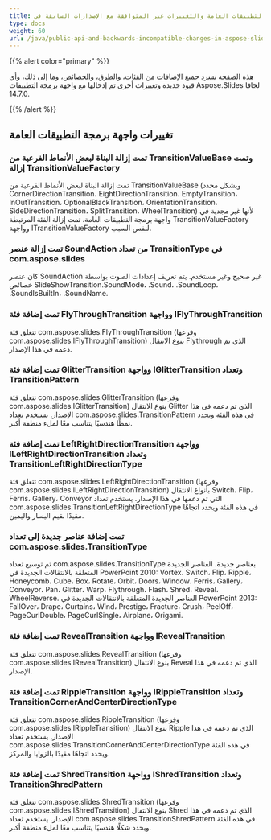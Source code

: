 ```yaml
---
title: واجهة برمجة التطبيقات العامة والتغييرات غير المتوافقة مع الإصدارات السابقة في Aspose.Slides لجافا 14.7.0
type: docs
weight: 60
url: /java/public-api-and-backwards-incompatible-changes-in-aspose-slides-for-java-14-7-0/
---
```


{{% alert color="primary" %}} 

هذه الصفحة تسرد جميع [الإضافات](/slides/java/public-api-and-backwards-incompatible-changes-in-aspose-slides-for-java-14-7-0/) من الفئات، والطرق، والخصائص، وما إلى ذلك، وأي قيود جديدة وتغييرات أخرى تم إدخالها مع واجهة برمجة التطبيقات Aspose.Slides لجافا 14.7.0.

{{% /alert %}} 
## **تغييرات واجهة برمجة التطبيقات العامة**
### **تمت إزالة البناة لبعض الأنماط الفرعية من TransitionValueBase وتمت إزالة TransitionValueFactory**
تمت إزالة البناة لبعض الأنماط الفرعية من TransitionValueBase (وبشكل محدد CornerDirectionTransition، EightDirectionTransition، EmptyTransition، InOutTransition، OptionalBlackTransition، OrientationTransition، SideDirectionTransition، SplitTransition، WheelTransition) لأنها غير مجدية في واجهة برمجة التطبيقات العامة. تمت إزالة الفئة المرتبطة TransitionValueFactory وواجهة ITransitionValueFactory لنفس السبب.
### **تمت إزالة عنصر SoundAction من تعداد TransitionType في com.aspose.slides**
كان عنصر SoundAction غير صحيح وغير مستخدم. يتم تعريف إعدادات الصوت بواسطة خصائص SlideShowTransition.SoundMode، .Sound، .SoundLoop، .SoundIsBuiltIn، .SoundName.
### **تمت إضافة فئة FlyThroughTransition وواجهة IFlyThroughTransition**
تتعلق فئة com.aspose.slides.FlyThroughTransition (وفرعها com.aspose.slides.IFlyThroughTransition) بنوع الانتقال Flythrough الذي تم دعمه في هذا الإصدار.
### **تمت إضافة فئة GlitterTransition وواجهة IGlitterTransition وتعداد TransitionPattern**
تتعلق فئة com.aspose.slides.GlitterTransition (وفرعها com.aspose.slides.IGlitterTransition) بنوع الانتقال Glitter الذي تم دعمه في هذا الإصدار. يستخدم تعداد com.aspose.slides.TransitionPattern في هذه الفئة ويحدد نمطًا هندسيًا يتناسب معًا لملء منطقة أكبر.
### **تمت إضافة فئة LeftRightDirectionTransition وواجهة ILeftRightDirectionTransition وتعداد TransitionLeftRightDirectionType**
تتعلق فئة com.aspose.slides.LeftRightDirectionTransition (وفرعها com.aspose.slides.ILeftRightDirectionTransition) بأنواع الانتقال Switch، Flip، Ferris، Gallery، Conveyor التي تم دعمها في هذا الإصدار. يستخدم تعداد com.aspose.slides.TransitionLeftRightDirectionType في هذه الفئة ويحدد اتجاهًا مقيدًا بقيم اليسار واليمين.
### **تمت إضافة عناصر جديدة إلى تعداد com.aspose.slides.TransitionType**
تم توسيع تعداد com.aspose.slides.TransitionType بعناصر جديدة. 
العناصر الجديدة المتعلقة بالانتقالات الجديدة في PowerPoint 2010: Vortex، Switch، Flip، Ripple، Honeycomb، Cube، Box، Rotate، Orbit، Doors، Window، Ferris، Gallery، Conveyor، Pan، Glitter، Warp، Flythrough، Flash، Shred، Reveal، WheelReverse.
العناصر الجديدة المتعلقة بالانتقالات الجديدة في PowerPoint 2013: FallOver، Drape، Curtains، Wind، Prestige، Fracture، Crush، PeelOff، PageCurlDouble، PageCurlSingle، Airplane، Origami.
### **تمت إضافة فئة RevealTransition وواجهة IRevealTransition**
تتعلق فئة com.aspose.slides.RevealTransition (وفرعها com.aspose.slides.IRevealTransition) بنوع الانتقال Reveal الذي تم دعمه في هذا الإصدار.
### **تمت إضافة فئة RippleTransition وواجهة IRippleTransition وتعداد TransitionCornerAndCenterDirectionType**
تتعلق فئة com.aspose.slides.RippleTransition (وفرعها com.aspose.slides.IRippleTransition) بنوع الانتقال Ripple الذي تم دعمه في هذا الإصدار. يستخدم تعداد com.aspose.slides.TransitionCornerAndCenterDirectionType في هذه الفئة ويحدد اتجاهًا مقيدًا بالزوايا والمركز.
### **تمت إضافة فئة ShredTransition وواجهة IShredTransition وتعداد TransitionShredPattern**
تتعلق فئة com.aspose.slides.ShredTransition (وفرعها com.aspose.slides.IShredTransition) بنوع الانتقال Shred الذي تم دعمه في هذا الإصدار. يستخدم تعداد com.aspose.slides.TransitionShredPattern في هذه الفئة ويحدد شكلًا هندسيًا يتناسب معًا لملء منطقة أكبر.